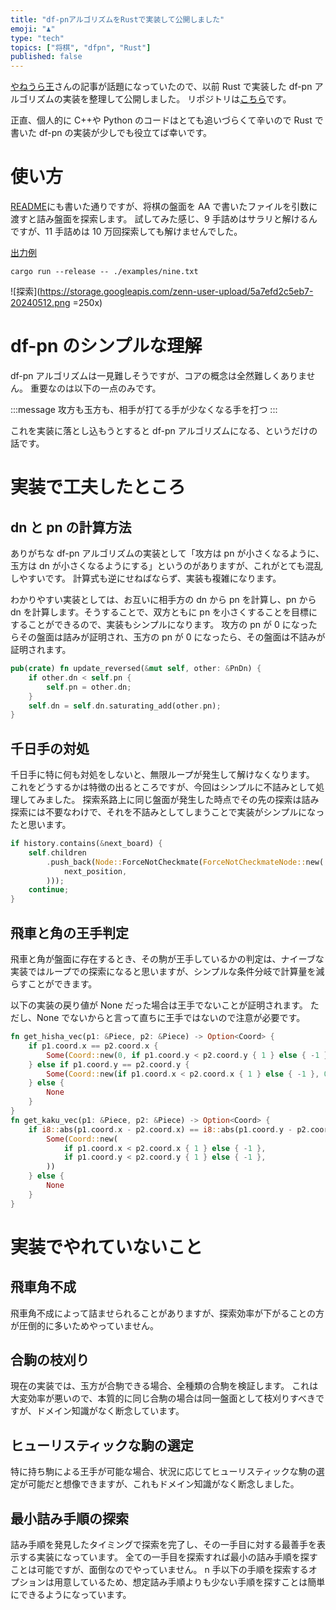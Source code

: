 ```yaml
---
title: "df-pnアルゴリズムをRustで実装して公開しました"
emoji: "♟️"
type: "tech"
topics: ["将棋", "dfpn", "Rust"]
published: false
---
```


[やねうら王](https://yaneuraou.yaneu.com/2024/05/08/all-about-df-pn/)さんの記事が話題になっていたので、以前 Rust で実装した df-pn アルゴリズムの実装を整理して公開しました。
リポジトリは[こちら](https://github.com/malt03/df-pn-rust)です。

正直、個人的に C++や Python のコードはとても追いづらくて辛いので Rust で書いた df-pn の実装が少しでも役立てば幸いです。

# 使い方

[README](https://github.com/malt03/df-pn-rust/blob/main/README.md)にも書いた通りですが、将棋の盤面を AA で書いたファイルを引数に渡すと詰み盤面を探索します。
試してみた感じ、9 手詰めはサラリと解けるんですが、11 手詰めは 10 万回探索しても解けませんでした。

[出力例](https://app.warp.dev/block/embed/z61ATQXsnmLISlUR9nh7jj)

```
cargo run --release -- ./examples/nine.txt
```

![探索](https://storage.googleapis.com/zenn-user-upload/5a7efd2c5eb7-20240512.png =250x)

# df-pn のシンプルな理解

df-pn アルゴリズムは一見難しそうですが、コアの概念は全然難しくありません。
重要なのは以下の一点のみです。

:::message
攻方も玉方も、相手が打てる手が少なくなる手を打つ
:::

これを実装に落とし込もうとすると df-pn アルゴリズムになる、というだけの話です。

# 実装で工夫したところ

## dn と pn の計算方法

ありがちな df-pn アルゴリズムの実装として「攻方は pn が小さくなるように、玉方は dn が小さくなるようにする」というのがありますが、これがとても混乱しやすいです。
計算式も逆にせねばならず、実装も複雑になります。

わかりやすい実装としては、お互いに相手方の dn から pn を計算し、pn から dn を計算します。そうすることで、双方ともに pn を小さくすることを目標にすることができるので、実装もシンプルになります。
攻方の pn が 0 になったらその盤面は詰みが証明され、玉方の pn が 0 になったら、その盤面は不詰みが証明されます。

```rust
pub(crate) fn update_reversed(&mut self, other: &PnDn) {
    if other.dn < self.pn {
        self.pn = other.dn;
    }
    self.dn = self.dn.saturating_add(other.pn);
}
```

## 千日手の対処

千日手に特に何も対処をしないと、無限ループが発生して解けなくなります。
これをどうするかは特徴の出るところですが、今回はシンプルに不詰みとして処理してみました。
探索系路上に同じ盤面が発生した時点でその先の探索は詰み探索には不要なわけで、それを不詰みとしてしまうことで実装がシンプルになったと思います。

```rust
if history.contains(&next_board) {
    self.children
        .push_back(Node::ForceNotCheckmate(ForceNotCheckmateNode::new(
            next_position,
        )));
    continue;
}
```

## 飛車と角の王手判定

飛車と角が盤面に存在するとき、その駒が王手しているかの判定は、ナイーブな実装ではループでの探索になると思いますが、シンプルな条件分岐で計算量を減らすことができます。

以下の実装の戻り値が None だった場合は王手でないことが証明されます。
ただし、None でないからと言って直ちに王手ではないので注意が必要です。

```rust
fn get_hisha_vec(p1: &Piece, p2: &Piece) -> Option<Coord> {
    if p1.coord.x == p2.coord.x {
        Some(Coord::new(0, if p1.coord.y < p2.coord.y { 1 } else { -1 }))
    } else if p1.coord.y == p2.coord.y {
        Some(Coord::new(if p1.coord.x < p2.coord.x { 1 } else { -1 }, 0))
    } else {
        None
    }
}
fn get_kaku_vec(p1: &Piece, p2: &Piece) -> Option<Coord> {
    if i8::abs(p1.coord.x - p2.coord.x) == i8::abs(p1.coord.y - p2.coord.y) {
        Some(Coord::new(
            if p1.coord.x < p2.coord.x { 1 } else { -1 },
            if p1.coord.y < p2.coord.y { 1 } else { -1 },
        ))
    } else {
        None
    }
}
```

# 実装でやれていないこと

## 飛車角不成

飛車角不成によって詰ませられることがありますが、探索効率が下がることの方が圧倒的に多いためやっていません。

## 合駒の枝刈り

現在の実装では、玉方が合駒できる場合、全種類の合駒を検証します。
これは大変効率が悪いので、本質的に同じ合駒の場合は同一盤面として枝刈りすべきですが、ドメイン知識がなく断念しています。

## ヒューリスティックな駒の選定

特に持ち駒による王手が可能な場合、状況に応じてヒューリスティックな駒の選定が可能だと想像できますが、これもドメイン知識がなく断念しました。

## 最小詰み手順の探索

詰み手順を発見したタイミングで探索を完了し、その一手目に対する最善手を表示する実装になっています。
全ての一手目を探索すれば最小の詰み手順を探すことは可能ですが、面倒なのでやっていません。
n 手以下の手順を探索するオプションは用意しているため、想定詰み手順よりも少ない手順を探すことは簡単にできるようになっています。
